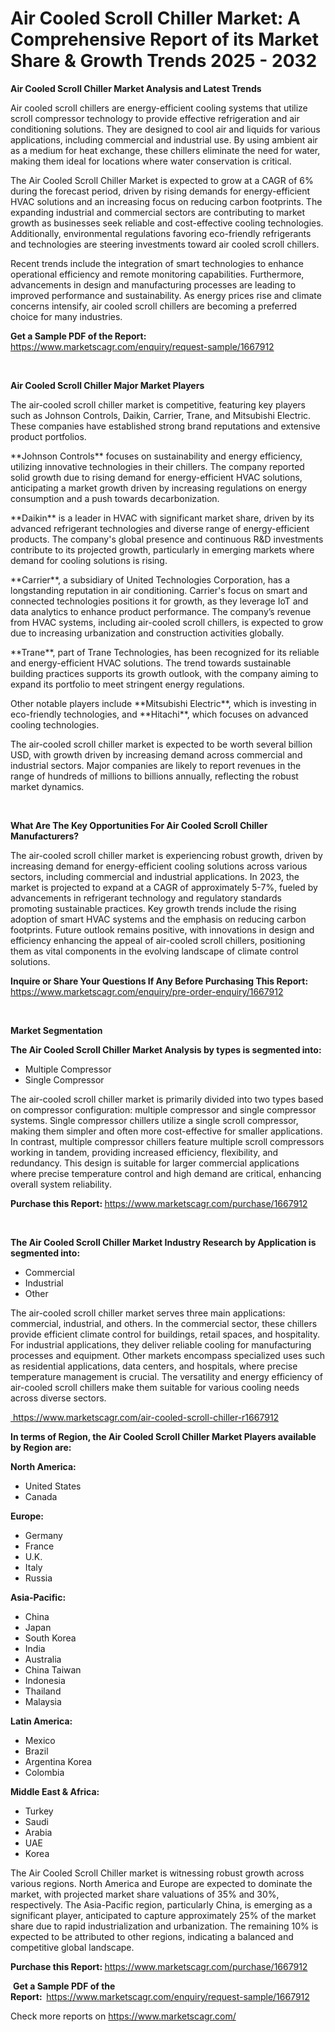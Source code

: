 <p><h1>Air Cooled Scroll Chiller Market: A Comprehensive Report of its Market Share & Growth Trends 2025 - 2032</h1></p><p><strong>Air Cooled Scroll Chiller Market Analysis and Latest Trends</strong></p>
<p><p>Air cooled scroll chillers are energy-efficient cooling systems that utilize scroll compressor technology to provide effective refrigeration and air conditioning solutions. They are designed to cool air and liquids for various applications, including commercial and industrial use. By using ambient air as a medium for heat exchange, these chillers eliminate the need for water, making them ideal for locations where water conservation is critical.</p><p>The Air Cooled Scroll Chiller Market is expected to grow at a CAGR of 6% during the forecast period, driven by rising demands for energy-efficient HVAC solutions and an increasing focus on reducing carbon footprints. The expanding industrial and commercial sectors are contributing to market growth as businesses seek reliable and cost-effective cooling technologies. Additionally, environmental regulations favoring eco-friendly refrigerants and technologies are steering investments toward air cooled scroll chillers.</p><p>Recent trends include the integration of smart technologies to enhance operational efficiency and remote monitoring capabilities. Furthermore, advancements in design and manufacturing processes are leading to improved performance and sustainability. As energy prices rise and climate concerns intensify, air cooled scroll chillers are becoming a preferred choice for many industries.</p></p>
<p><strong>Get a Sample PDF of the Report:&nbsp;</strong> <a href="https://www.marketscagr.com/enquiry/request-sample/1667912?utm_campaign=2924&utm_medium=2&utm_source=Github&utm_content=ia&utm_term=07032025&utm_id=air-cooled-scroll-chiller">https://www.marketscagr.com/enquiry/request-sample/1667912</a></p>
<p>&nbsp;</p>
<p><strong>Air Cooled Scroll Chiller Major Market Players</strong></p>
<p><p>The air-cooled scroll chiller market is competitive, featuring key players such as Johnson Controls, Daikin, Carrier, Trane, and Mitsubishi Electric. These companies have established strong brand reputations and extensive product portfolios.</p><p>**Johnson Controls** focuses on sustainability and energy efficiency, utilizing innovative technologies in their chillers. The company reported solid growth due to rising demand for energy-efficient HVAC solutions, anticipating a market growth driven by increasing regulations on energy consumption and a push towards decarbonization.</p><p>**Daikin** is a leader in HVAC with significant market share, driven by its advanced refrigerant technologies and diverse range of energy-efficient products. The company's global presence and continuous R&D investments contribute to its projected growth, particularly in emerging markets where demand for cooling solutions is rising.</p><p>**Carrier**, a subsidiary of United Technologies Corporation, has a longstanding reputation in air conditioning. Carrier's focus on smart and connected technologies positions it for growth, as they leverage IoT and data analytics to enhance product performance. The company’s revenue from HVAC systems, including air-cooled scroll chillers, is expected to grow due to increasing urbanization and construction activities globally.</p><p>**Trane**, part of Trane Technologies, has been recognized for its reliable and energy-efficient HVAC solutions. The trend towards sustainable building practices supports its growth outlook, with the company aiming to expand its portfolio to meet stringent energy regulations.</p><p>Other notable players include **Mitsubishi Electric**, which is investing in eco-friendly technologies, and **Hitachi**, which focuses on advanced cooling technologies. </p><p>The air-cooled scroll chiller market is expected to be worth several billion USD, with growth driven by increasing demand across commercial and industrial sectors. Major companies are likely to report revenues in the range of hundreds of millions to billions annually, reflecting the robust market dynamics.</p></p>
<p>&nbsp;</p>
<p><strong>What Are The Key Opportunities For Air Cooled Scroll Chiller Manufacturers?</strong></p>
<p><p>The air-cooled scroll chiller market is experiencing robust growth, driven by increasing demand for energy-efficient cooling solutions across various sectors, including commercial and industrial applications. In 2023, the market is projected to expand at a CAGR of approximately 5-7%, fueled by advancements in refrigerant technology and regulatory standards promoting sustainable practices. Key growth trends include the rising adoption of smart HVAC systems and the emphasis on reducing carbon footprints. Future outlook remains positive, with innovations in design and efficiency enhancing the appeal of air-cooled scroll chillers, positioning them as vital components in the evolving landscape of climate control solutions.</p></p>
<p><strong>Inquire or Share Your Questions If Any Before Purchasing This Report:</strong> <a href="https://www.marketscagr.com/enquiry/pre-order-enquiry/1667912?utm_campaign=2924&utm_medium=2&utm_source=Github&utm_content=ia&utm_term=07032025&utm_id=air-cooled-scroll-chiller">https://www.marketscagr.com/enquiry/pre-order-enquiry/1667912</a></p>
<p>&nbsp;</p>
<p><strong>Market Segmentation</strong></p>
<p><strong>The Air Cooled Scroll Chiller Market Analysis by types is segmented into:</strong></p>
<p><ul><li>Multiple Compressor</li><li>Single Compressor</li></ul></p>
<p><p>The air-cooled scroll chiller market is primarily divided into two types based on compressor configuration: multiple compressor and single compressor systems. Single compressor chillers utilize a single scroll compressor, making them simpler and often more cost-effective for smaller applications. In contrast, multiple compressor chillers feature multiple scroll compressors working in tandem, providing increased efficiency, flexibility, and redundancy. This design is suitable for larger commercial applications where precise temperature control and high demand are critical, enhancing overall system reliability.</p></p>
<p><strong>Purchase this Report:&nbsp;</strong><a href="https://www.marketscagr.com/purchase/1667912?utm_campaign=2924&utm_medium=2&utm_source=Github&utm_content=ia&utm_term=07032025&utm_id=air-cooled-scroll-chiller">https://www.marketscagr.com/purchase/1667912</a></p>
<p>&nbsp;</p>
<p><strong>The Air Cooled Scroll Chiller Market Industry Research by Application is segmented into:</strong></p>
<p><ul><li>Commercial</li><li>Industrial</li><li>Other</li></ul></p>
<p><p>The air-cooled scroll chiller market serves three main applications: commercial, industrial, and others. In the commercial sector, these chillers provide efficient climate control for buildings, retail spaces, and hospitality. For industrial applications, they deliver reliable cooling for manufacturing processes and equipment. Other markets encompass specialized uses such as residential applications, data centers, and hospitals, where precise temperature management is crucial. The versatility and energy efficiency of air-cooled scroll chillers make them suitable for various cooling needs across diverse sectors.</p></p>
<p><a href="https://www.marketscagr.com/air-cooled-scroll-chiller-r1667912?utm_campaign=2924&utm_medium=2&utm_source=Github&utm_content=ia&utm_term=07032025&utm_id=air-cooled-scroll-chiller">&nbsp;https://www.marketscagr.com/air-cooled-scroll-chiller-r1667912</a></p>
<p><strong>In terms of Region, the Air Cooled Scroll Chiller Market Players available by Region are:</strong></p>
<p>
    <p> <strong> North America: </strong>
        <ul>
            <li>United States</li>
            <li>Canada</li>
        </ul>
        </p> 
    <p> <strong> Europe: </strong>
        <ul>
            <li>Germany</li>
            <li>France</li>
            <li>U.K.</li>
            <li>Italy</li>
            <li>Russia</li>
        </ul>
        </p> 
    <p> <strong> Asia-Pacific: </strong>
        <ul>
            <li>China</li>
            <li>Japan</li>
            <li>South Korea</li>
            <li>India</li>
            <li>Australia</li>
            <li>China Taiwan</li>
            <li>Indonesia</li>
            <li>Thailand</li>
            <li>Malaysia</li>
        </ul>
        </p> 
    <p> <strong> Latin America: </strong>
        <ul>
            <li>Mexico</li>
            <li>Brazil</li>
            <li>Argentina Korea</li>
            <li>Colombia</li>
        </ul>
        </p> 
    <p> <strong> Middle East & Africa: </strong>
        <ul>
            <li>Turkey</li>
            <li>Saudi</li>
            <li>Arabia</li>
            <li>UAE</li>
            <li>Korea</li>
        </ul>
    </p>
    </p>
<p><p>The Air Cooled Scroll Chiller market is witnessing robust growth across various regions. North America and Europe are expected to dominate the market, with projected market share valuations of 35% and 30%, respectively. The Asia-Pacific region, particularly China, is emerging as a significant player, anticipated to capture approximately 25% of the market share due to rapid industrialization and urbanization. The remaining 10% is expected to be attributed to other regions, indicating a balanced and competitive global landscape.</p></p>
<p><strong>Purchase this Report: </strong><a href="https://www.marketscagr.com/purchase/1667912?utm_campaign=2924&utm_medium=2&utm_source=Github&utm_content=ia&utm_term=07032025&utm_id=air-cooled-scroll-chiller">https://www.marketscagr.com/purchase/1667912</a></p>
<p>&nbsp;<strong>Get a Sample PDF of the Report:&nbsp;&nbsp;</strong><a href="https://www.marketscagr.com/enquiry/request-sample/1667912?utm_campaign=2924&utm_medium=2&utm_source=Github&utm_content=ia&utm_term=07032025&utm_id=air-cooled-scroll-chiller">https://www.marketscagr.com/enquiry/request-sample/1667912</a></p>
<p><strong></strong></p>
<p>Check more reports on <a href="https://www.marketscagr.com/?utm_campaign=2924&utm_medium=2&utm_source=Github&utm_content=ia&utm_term=07032025&utm_id=air-cooled-scroll-chiller">https://www.marketscagr.com/</a></p>